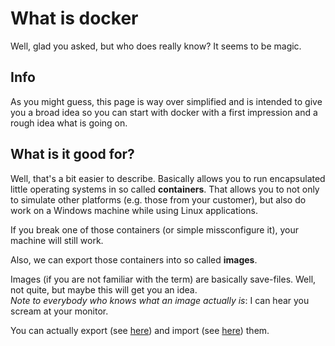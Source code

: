 # What is docker

Well, glad you asked, but who does really know? It seems to be magic. 

## Info 
As you might guess, this page is way over simplified and is intended to give you a broad idea so you can start with docker with a first impression and a rough idea what is going on.  

## What is it good for?

Well, that's a bit easier to describe. Basically allows you to run encapsulated little operating systems in so called **containers**.
That allows you to not only to simulate other platforms (e.g. those from your customer), but also do work on a Windows machine while using Linux applications.

If you break one of those containers (or simple missconfigure it), your machine will still work. 

Also, we can export those containers into so called  **images**. 

Images (if you are not familiar with the term) are basically save-files. Well, not quite, but maybe this will get you an idea.\
_Note to everybody who knows what an image actually is_: I can hear you scream at your monitor.

You can actually export (see [here](step3/exportindex.md)) and import (see [here](step1/importDockerImage.md)) them.


